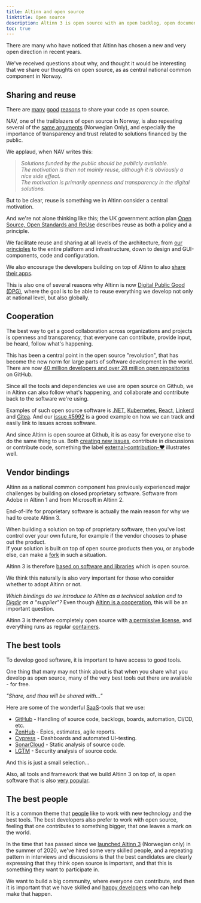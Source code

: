 ```yaml
---
title: Altinn and open source
linktitle: Open source
description: Altinn 3 is open source with an open backlog, open documentation and open dialogue and discussions.
toc: true
---
```


There are many who have noticed that Altinn has chosen a new and very open direction in recent years.

We've received questions about why, and thought it would be interesting that we share our thoughts on open source,
as as central national common component in Norway.

## Sharing and reuse

There are [many](https://opensource.com/life/15/12/why-open-source)
[good](https://tom.preston-werner.com/2011/11/22/open-source-everything.html)
[reasons](https://opensource.google/docs/why/) to share your code as open source.

NAV, one of the trailblazers of open source in Norway, is also repeating several of the
[same arguments](https://github.com/navikt/offentlig#retningslinjer-for-%C3%A5pen-kildekode-i-nav)
(Norwegian Only), and especially the importance of transparency and trust related to solutions financed by the public.

We applaud, when NAV writes this:

> *Solutions funded by the public should be publicly available.  
> The motivation is then not mainly reuse, although it is obviously a nice side effect.  
> The motivation is primarily openness and transparency in the digital solutions.*

But to be clear, reuse is something we in Altinn consider a central motivation.

And we're not alone thinking like this; the UK government action plan
[Open Source, Open Standards and Re­Use](https://assets.publishing.service.gov.uk/government/uploads/system/uploads/attachment_data/file/61962/open_source.pdf)
describes reuse as both a policy and a principle.

We facilitate reuse and sharing at all levels of the architecture, from [our principles](/principles)
to the entire platform and infrastructure, down to design and GUI-components, code and configuration.

We also encourage the developers building on top of Altinn to also [share their apps](../../../app/launched-apps/).

This is also one of several reasons why Altinn is now [Digital Public Good (DPG)](https://digitalpublicgoods.net/),
where the goal is to be able to reuse everything we develop not only at national level, but also globally.

## Cooperation

The best way to get a good collaboration across organizations and projects is openness and transparency,
that everyone can contribute, provide input, be heard, follow what's happening.

This has been a central point in the open source "revolution",
that has become the new norm for large parts of software development in the world.
There are now [40 million developers and over 28 million open repositories](https://en.wikipedia.org/wiki/GitHub) on GitHub.

Since all the tools and dependencies we use are open source on Github, we in Altinn can also follow what's happening,
and collaborate and contribute back to the software we're using.

Examples of such open source software is [.NET](https://dotnet.microsoft.com/platform/open-source),
[Kubernetes](https://github.com/kubernetes/kubernetes), [React](https://github.com/facebook/react),
[Linkerd](https://linkerd.io/) and [Gitea](https://github.com/go-gitea/gitea).
And our [issue #5992](https://github.com/Altinn/altinn-studio/issues/5992) is a good example on how we can track
and easily link to issues across software. 

And since Altinn is open source at Github, it is as easy for everyone else to do the same thing to us.
Both [creating new issues](https://github.com/Altinn/altinn-studio/issues/new/choose),
contribute in discussions or contribute code, something the label
[external-contribution-❤️](https://github.com/Altinn/altinn-studio/pulls?q=is%3Apr+label%3Aexternal-contribution-%E2%9D%A4%EF%B8%8F)
illustrates well.

## Vendor bindings

Altinn as a national common component has previously experienced major challenges by building on closed proprietary software.
Software from Adobe in Altinn 1 and from Microsoft in Altinn 2.

End-of-life for proprietary software is actually the main reason for why we had to create Altinn 3.

When building a solution on top of proprietary software, then you've lost control over your own future,
for example if the vendor chooses to phase out the product.  
If your solution is built on top of open source products then you, or anybode else, can
make a [fork](https://docs.github.com/en/get-started/quickstart/fork-a-repo) in such a situation.

Altinn 3 is therefore [based on software and libraries](../../../technology/tools/) which is open source.

We think this naturally is also very important for those who consider whether to adopt Altinn or not.

*Which bindings do we introduce to Altinn as a technical solution and to
[Digdir](https://www.digdir.no/digdir/about-norwegian-digitalisation-agency/887) as a "supplier"?* 
Even though [Altinn is a cooperation](https://www.altinn.no/en/about-altinn/the-altinn-co-operation/),
this will be an important question.

Altinn 3 is therefore completely open source with [a permissive license](https://github.com/Altinn/altinn-studio/blob/master/LICENSE.md),
and everything runs as regular [containers](https://www.docker.com/resources/what-container).

## The best tools

To develop good software, it is important to have access to good tools.

One thing that many may not think about is that when you share what you develop as open source,
many of the very best tools out there are available - for free.

*"Share, and thou will be shared with..."*

Here are some of the wonderful [SaaS](https://en.wikipedia.org/wiki/Software_as_a_service)-tools that we use:

- [GitHub](https://github.com/features) - Handling of source code, backlogs, boards, automation, CI/CD, etc.
- [ZenHub](https://www.zenhub.com/) - Epics, estimates, agile reports.
- [Cypress](https://www.cypress.io/) - Dashboards and automated UI-testing.
- [SonarCloud](https://sonarcloud.io/) - Static analysis of source code.
- [LGTM](https://semmle.com/lgtm) - Security analysis of source code.

And this is just a small selection...

Also, all tools and framework that we build Altinn 3 on top of, is open software that is also
[very popular](/technology/architecture/principles/#build-with-modern-and-popular-frameworks).

## The best people

It is a common theme that [people](https://github.com/orgs/Altinn/people) like to work with new technology and the best tools.
The best developers also prefer to work with open source, feeling that one contributes to something bigger, that one leaves a mark on the world.

In the time that has passed since we [launched Altinn 3](https://www.digdir.no/digitale-felleslosninger/altinns-nye-skyplattform-i-produksjon/1590)
(Norwegian only) in the summer of 2020, we've hired some very skilled people, and a repeating pattern in interviews and discussions is that the best
candidates are clearly expressing that they think open source is important, and that this is something they want to participate in.

We want to build a big community, where everyone can contribute, and then it is important that we have skilled and
[happy developers](https://www.techrepublic.com/article/what-makes-developers-happy-contributing-to-open-source/)
who can help make that happen.
